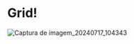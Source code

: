 # Grid!
![Captura de imagem_20240717_104343](https://github.com/user-attachments/assets/da650bc6-5851-495a-94c1-c62638e5dbb2)
